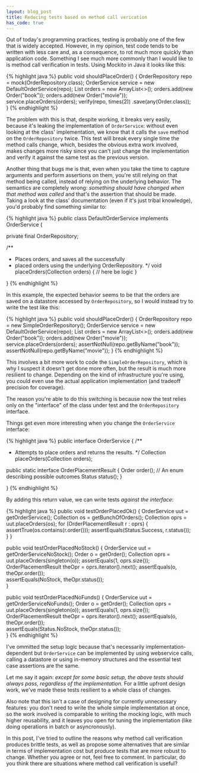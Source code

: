 ```yaml
---
layout: blog_post
title: Reducing tests based on method call verication
has_code: true
---
```

Out of today's programming practices, testing is probably one of the few
that is widely accepted.
However, in my opinion, test code tends to be written with less care and,
as a consequence, to rot much more quickly than application code.
Something I see much more commonly than I would like to is method call verification in tests.
Using Mockito in Java it looks like this:

{% highlight java %}
public void shouldPlaceOrder() {
    OrderRepository repo = mock(OrderRepository.class);
    OrderService service = new DefaultOrderService(repo);
    List<Order> orders = new ArrayList<>();
    orders.add(new Order("book"));
    orders.add(new Order("movie"));
    service.placeOrders(orders);
    verify(repo, times(2))
        .save(any(Order.class));
}
{% endhighlight %}

The problem with this is that, despite working, it breaks very easily, because it's leaking the implementation of `OrderService`: without even looking at the class' implementation, we know that it calls the `save` method on the `OrderRepository` twice.
This test will break every single time the method calls change, which, besides the obvious extra work involved, makes changes more risky since you can't just change the implementation and verify it against the same test as the previous version.

Another thing that bugs me is that, even when you take the time to capture arguments and perform assertions on them, you're still relying on that method being called, instead of relying on the underlying behavior.
The semantics are completely wrong: *something should have changed when that method was called* and that's the assertion that should be made.
Taking a look at the class' documentation (even if it's just tribal knowledge), you'd probably find something similar to:

{% highlight java %}
public class DefaultOrderService implements OrderService {

  private final OrderRepository;

  /**
  *  Places orders, and saves all the successfully
  *  placed orders using the underlying OrderRepository.
  */
  void placeOrders(Collection<Order> orders) {
    // here be logic
  }

}
{% endhighlight %}

In this example, the expected behavior seems to be that the orders are saved on a datastore accessed by `OrderRepository`, so I would instead try to write the test like this:

{% highlight java %}
public void shouldPlaceOrder() {
    OrderRepository repo = new SimpleOrderRepository();
    OrderService service = new DefaultOrderService(repo);
    List<Order> orders = new ArrayList<>();
    orders.add(new Order("book"));
    orders.add(new Order("movie"));
    service.placeOrders(orders);
    assertNotNull(repo.getByName("book"));
    assertNotNull(repo.getByName("movie"));
}
{% endhighlight %}

This involves a bit more work to code the `SimpleOrderRepository`, which is why I suspect it doesn't get done more often, but the result is much more resilient to change.
Depending on the kind of infrastructure you're using, you could even use the actual application implementation (and tradeoff precision for coverage).

The reason you're able to do this switching is because now the test relies only on the "interface" of the class under test and the `OrderRepository` interface.

Things get even more interesting when you change the `OrderService` interface:

{% highlight java %}
public interface OrderService {
  /**
  *  Attempts to place orders and returns the results.
  */
  Collection<OrderPlacementResult> placeOrders(Collection<Order> orders);

  public static interface OrderPlacementResult {
    Order order();
    // An enum describing possible outcomes
    Status status();
  }

}
{% endhighlight %}

By adding this return value, we can write tests _against the interface_:


{% highlight java %}
public void testOrderPlacedOk() {
  OrderService uut = getOrderService();
  Collection<Order> os = getBunchOfOrders();
  Collection<OrderPlacementResult> oprs = uut.placeOrders(os);
  for (OrderPlacementResult r : oprs) {
    assertTrue(os.contains(r.order()));
    assertEquals(Status.Success, r.status());
  }
}

public void testOrderPlacedNoStock() {
  OrderService uut = getOrderServiceNoStock();
  Order o = getOrder();
  Collection<OrderPlacementResult> oprs = uut.placeOrders(singleton(o));
  assertEquals(1, oprs.size());
  OrderPlacementResult theOpr = oprs.iterator().next();
  assertEquals(o, theOpr.order());    
  assertEquals(NoStock, theOpr.status());    
}

public void testOrderPlacedNoFunds() {
  OrderService uut = getOrderServiceNoFunds();
  Order o = getOrder();
  Collection<OrderPlacementResult> oprs = uut.placeOrders(singleton(o));
  assertEquals(1, oprs.size());
  OrderPlacementResult theOpr = oprs.iterator().next();
  assertEquals(o, theOpr.order());    
  assertEquals(Status.NoStock, theOpr.status());   
}
{% endhighlight %}

I've ommitted the setup logic because that's necessarily implementation-dependent but `OrderService` can be implemented by using webservice calls, calling a datastore or using in-memory structures and the essential test case assertions are the same.

Let me say it again: *except for some basic setup, the above tests should always pass, regardless of the implementation*.
For a little upfront design work, we've made these tests resilient to a whole class of changes.

Also note that this isn't a case of designing for currently unnecessary features: you don't need to write the whole simple implementation at once, so the work involved is comparable to writing the mocking logic, with much higher reusability, and it leaves you open for tuning the implementation (like doing operations in batch or asyncronously).

In this post, I've tried to outline the reasons why method call verification produces brittle tests, as well as propose some alternatives that are similar in terms of implementation cost but produce tests that are more robust to change.
Whether you agree or not, feel free to comment.
In particular, do you think there are situations where method call verification is useful?
